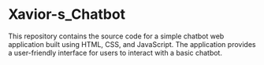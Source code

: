 # Xavior-s_Chatbot
This repository contains the source code for a simple chatbot web application built using HTML, CSS, and JavaScript. The application provides a user-friendly interface for users to interact with a basic chatbot.
